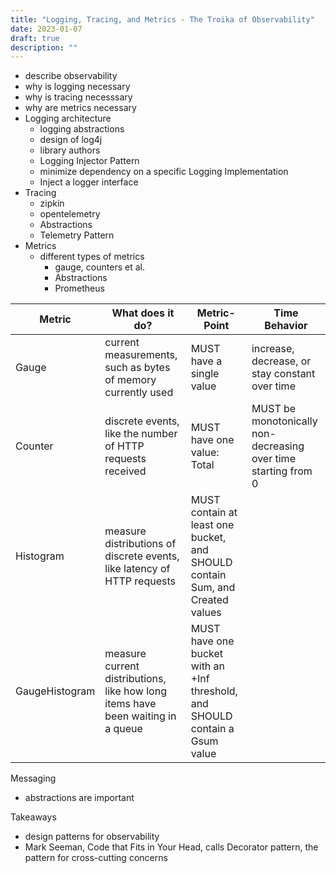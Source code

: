 ```yaml
---
title: "Logging, Tracing, and Metrics - The Troika of Observability"
date: 2023-01-07
draft: true
description: ""
---
```

* describe observability
* why is logging necessary
* why is tracing necesssary
* why are metrics necessary
* Logging architecture
  * logging abstractions
  * design of log4j
  * library authors
  * Logging Injector Pattern
  * minimize dependency on a specific Logging Implementation
  * Inject a logger interface
* Tracing
  * zipkin
  * opentelemetry
  * Abstractions
  * Telemetry Pattern
* Metrics
  * different types of metrics
    * gauge, counters et al.
    * Abstractions
    * Prometheus
  
| Metric         | What does it do?                                                                | Metric-Point                                                                 | Time Behavior                                                  |
| -------------- | ------------------------------------------------------------------------------- | ---------------------------------------------------------------------------- | -------------------------------------------------------------- |
| Gauge          | current measurements, such as bytes of memory currently used                    | MUST have a single value                                                     | increase, decrease, or stay constant over time                 |
| Counter        | discrete events, like the number of HTTP requests received                      | MUST have one value: Total                                                   | MUST be monotonically non-decreasing over time starting from 0 |
| Histogram      | measure distributions of discrete events, like latency of HTTP requests         | MUST contain at least one bucket, and SHOULD contain Sum, and Created values |                                                                |
| GaugeHistogram | measure current distributions, like how long items have been waiting in a queue | MUST have one bucket with an +Inf threshold, and SHOULD contain a Gsum value |                                                                |


Messaging

* abstractions are important

Takeaways

* design patterns for observability
* Mark Seeman, Code that Fits in Your Head, calls Decorator pattern, the pattern for cross-cutting concerns
